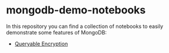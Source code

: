 # mongodb-demo-notebooks

In this repository you can find a collection of notebooks to easily demonstrate some features of MongoDB:

- [Queryable Encryption](queryable-encryption/README.md)